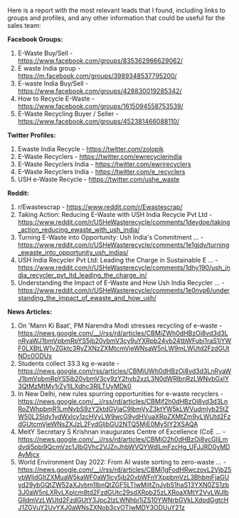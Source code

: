 Here is a report with the most relevant leads that I found, including links to groups and profiles, and any other information that could be useful for the sales team:

**Facebook Groups:**

1. E-Waste Buy/Sell - https://www.facebook.com/groups/835362966629062/
2. E waste India group - https://m.facebook.com/groups/3989348537795200/
3. E-waste India Buy/Sell - https://www.facebook.com/groups/428830019285342/
4. How to Recycle E-Waste - https://www.facebook.com/groups/1615094558753539/
5. E-Waste Recycling Buyer / Seller - https://www.facebook.com/groups/452381466088110/

**Twitter Profiles:**

1. Ewaste India Recycle - https://twitter.com/zolopik
2. E-Waste Recyclers - https://twitter.com/ewrecyclerindia
3. E-Waste Recyclers India - https://twitter.com/ewrirecyclers
4. E-Waste Recyclers India - https://twitter.com/e_recyclers
5. USH e-Waste Recycle - https://twitter.com/ushe_waste

**Reddit:**

1. r/Ewastescrap - https://www.reddit.com/r/Ewastescrap/
2. Taking Action: Reducing E-Waste with USH India Recycle Pvt Ltd - https://www.reddit.com/r/USHeWasterecycle/comments/1deydoe/taking_action_reducing_ewaste_with_ush_india/
3. Turning E-Waste into Opportunity: Ush India's Commitment ... - https://www.reddit.com/r/USHeWasterecycle/comments/1e1gjdv/turning_ewaste_into_opportunity_ush_indias/
4. USH India Recycler Pvt Ltd: Leading the Charge in Sustainable E ... - https://www.reddit.com/r/USHeWasterecycle/comments/1dhy190/ush_india_recycler_pvt_ltd_leading_the_charge_in/
5. Understanding the Impact of E-Waste and How Ush India Recycler ... - https://www.reddit.com/r/USHeWasterecycle/comments/1e0nvp6/understanding_the_impact_of_ewaste_and_how_ush/

**News Articles:**

1. On 'Mann Ki Baat', PM Narendra Modi stresses recycling of e-waste - https://news.google.com/__i/rss/rd/articles/CBMiZWh0dHBzOi8vd3d3LnRyaWJ1bmVpbmRpYS5jb20vbmV3cy9uYXRpb24vb24tbWFubi1raS1iYWF0LXBtLW1vZGktc3RyZXNzZXMtcmVjeWNsaW5nLW9mLWUtd2FzdGUtNDc0ODUx
2. Students collect 33.3 kg e-waste - https://news.google.com/rss/articles/CBMiUWh0dHBzOi8vd3d3LnRyaWJ1bmVpbmRpYS5jb20vbmV3cy9zY2hvb2xzL3N0dWRlbnRzLWNvbGxlY3QtMzMtMy1rZy1lLXdhc3RlLTUyMDk0
3. In New Delhi, new rules spurring opportunities for e-waste recyclers - https://news.google.com/__i/rss/rd/articles/CBMif2h0dHBzOi8vd3d3LnRoZWhpbmR1LmNvbS9zY2ktdGVjaC9lbmVyZ3ktYW5kLWVudmlyb25tZW50L25ldy1ydWxlcy1zcHVyLW9wcG9ydHVuaXRpZXMtZm9yLWUtd2FzdGUtcmVjeWNsZXJzL2FydGljbGU2NTQ5MjE0My5lY2XSAQA
4. MeitY Secretary S Krishnan inaugurates Centre of Excellence (CoE ... - https://news.google.com/__i/rss/rd/articles/CBMiO2h0dHBzOi8vcGliLmdvdi5pbi9QcmVzc1JlbGVhc2VJZnJhbWVQYWdlLmFzcHg_UFJJRD0yMDAyMjcx
5. World Environment Day 2022: From AI waste sorting to zero-waste ... - https://news.google.com/__i/rss/rd/articles/CBMi1gFodHRwczovL2Vjb25vbWljdGltZXMuaW5kaWF0aW1lcy5jb20vbWFnYXppbmVzL3BhbmFjaGUvd29ybGQtZW52aXJvbm1lbnQtZGF5LTIwMjItZnJvbS1haS13YXN0ZS1zb3J0aW5nLXRvLXplcm8td2FzdGUtc29sdXRpb25zLXRoaXMtY2VvLWJlbGlldmVzLWUtd2FzdGUtY3Jpc2lzLWNhbi1iZS10YWNrbGVkLXdpdGgtcHJ1ZGVuY2UvYXJ0aWNsZXNob3cvOTIwMDY3ODUuY21z